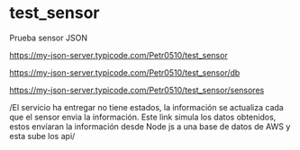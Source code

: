 # test_sensor
Prueba sensor JSON

https://my-json-server.typicode.com/Petr0510/test_sensor

https://my-json-server.typicode.com/Petr0510/test_sensor/db

https://my-json-server.typicode.com/Petr0510/test_sensor/sensores

/El servicio ha entregar no tiene estados, la información se actualiza cada que el sensor envia la información. Este link simula los datos obtenidos, estos envíaran la información desde Node js a una base de datos de AWS y esta sube los api/
